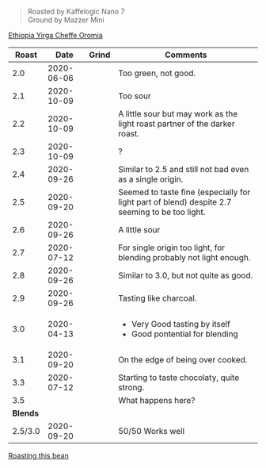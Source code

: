 > Roasted by Kaffelogic Nano 7<br>
> Ground by Mazzer Mini

[Ethiopia Yirga Cheffe Oromia](https://www.greenbeanhouse.co.nz/product/EthiopiaYirgaCheffeOromiaFTO)

| Roast | Date       | Grind | Comments |
|-------|------------|-------|----------
| 2.0   | 2020-06-06 |  | Too green, not good.
| 2.1   | 2020-10-09 |  | Too sour
| 2.2   | 2020-10-09 |  | A little sour but may work as the light roast partner of the darker roast.
| 2.3   | 2020-10-09 |  | ?
| 2.4   | 2020-09-26 |  | Similar to 2.5 and still not bad even as a single origin.
| 2.5   | 2020-09-20 |  | Seemed to taste fine (especially for light part of blend) despite 2.7 seeming to be too light.
| 2.6   | 2020-09-26 |  | A little sour
| 2.7   | 2020-07-12 |  | For single origin too light, for blending probably not light enough.
| 2.8   | 2020-09-26 |  | Similar to 3.0, but not quite as good.
| 2.9   | 2020-09-26 |  | Tasting like charcoal.
| 3.0   | 2020-04-13 |  | <ul><li>Very Good tasting by itself</li><li>Good pontential for blending</li></ul>
| 3.1   | 2020-09-20 |  | On the edge of being over cooked.
| 3.3   | 2020-07-12 |  | Starting to taste chocolaty, quite strong.
| 3.5   |  |  | What happens here?
| **Blends** |  |  | 
| 2.5/3.0 | 2020-09-20 |  | 50/50 Works well

[Roasting this bean](https://espressocoffeeguide.com/gourmet-coffee/arabian-and-african-coffees/ethiopian-coffee/ethiopian-yirgacheffe-coffee/#roasting)
